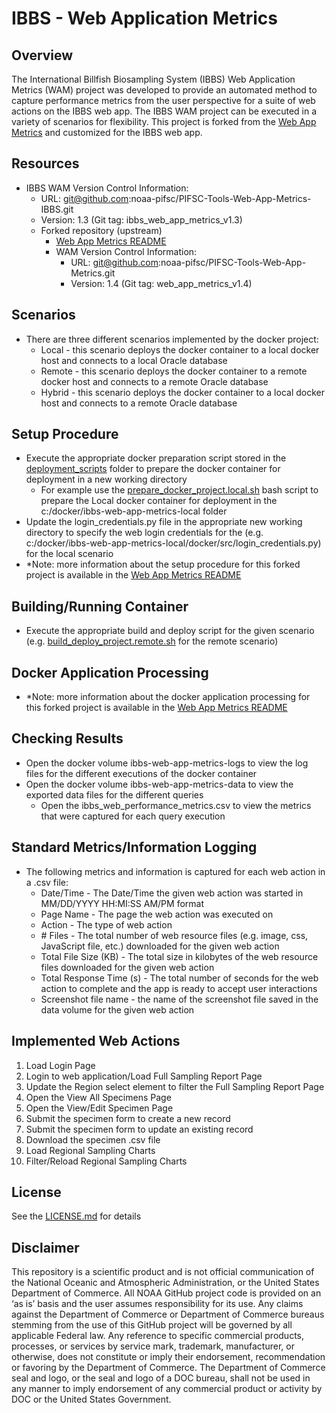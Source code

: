 # IBBS - Web Application Metrics

## Overview
The International Billfish Biosampling System (IBBS) Web Application Metrics (WAM) project was developed to provide an automated method to capture performance metrics from the user perspective for a suite of web actions on the IBBS web app.  The IBBS WAM project can be executed in a variety of scenarios for flexibility.  This project is forked from the [Web App Metrics](https://github.com/noaa-pifsc/PIFSC-Tools-Web-App-Metrics) and customized for the IBBS web app.  

## Resources
-   IBBS WAM Version Control Information:
    -   URL: git@github.com:noaa-pifsc/PIFSC-Tools-Web-App-Metrics-IBBS.git
    -   Version: 1.3 (Git tag: ibbs_web_app_metrics_v1.3)
    -   Forked repository (upstream)
        -   [Web App Metrics README](https://github.com/noaa-pifsc/PIFSC-Tools-Web-App-Metrics/blob/main/README.md)
        -   WAM Version Control Information:
            -   URL: git@github.com:noaa-pifsc/PIFSC-Tools-Web-App-Metrics.git
            -   Version: 1.4 (Git tag: web_app_metrics_v1.4)

## Scenarios
-   There are three different scenarios implemented by the docker project:
    -   Local - this scenario deploys the docker container to a local docker host and connects to a local Oracle database
    -   Remote - this scenario deploys the docker container to a remote docker host and connects to a remote Oracle database
    -   Hybrid - this scenario deploys the docker container to a local docker host and connects to a remote Oracle database

## Setup Procedure
-   Execute the appropriate docker preparation script stored in the [deployment_scripts](./deployment_scripts) folder to prepare the docker container for deployment in a new working directory
    -   For example use the [prepare_docker_project.local.sh](./deployment_scripts/prepare_docker_project.local.sh) bash script to prepare the Local docker container for deployment in the c:/docker/ibbs-web-app-metrics-local folder
-   Update the login_credentials.py file in the appropriate new working directory to specify the web login credentials for the (e.g. c:/docker/ibbs-web-app-metrics-local/docker/src/login_credentials.py) for the local scenario
-   \*Note: more information about the setup procedure for this forked project is available in the [Web App Metrics README](https://github.com/noaa-pifsc/PIFSC-Tools-Web-App-Metrics/blob/main/README.md#forked-repository-implementation)

## Building/Running Container
-   Execute the appropriate build and deploy script for the given scenario (e.g. [build_deploy_project.remote.sh](./deployment_scripts/build_deploy_project.remote.sh) for the remote scenario)

## Docker Application Processing
-   \*Note: more information about the docker application processing for this forked project is available in the [Web App Metrics README](https://github.com/noaa-pifsc/PIFSC-Tools-Web-App-Metrics/blob/main/README.md#docker-application-processing)

## Checking Results
-   Open the docker volume ibbs-web-app-metrics-logs to view the log files for the different executions of the docker container
-   Open the docker volume ibbs-web-app-metrics-data to view the exported data files for the different queries
    -   Open the ibbs_web_performance_metrics.csv to view the metrics that were captured for each query execution

## Standard Metrics/Information Logging
-   The following metrics and information is captured for each web action in a .csv file:
    -   Date/Time - The Date/Time the given web action was started in MM/DD/YYYY HH:MI:SS AM/PM format
    -   Page Name - The page the web action was executed on
    -   Action - The type of web action
    -   \# Files - The total number of web resource files (e.g. image, css, JavaScript file, etc.) downloaded for the given web action
    -   Total File Size (KB) - The total size in kilobytes of the web resource files downloaded for the given web action
    -   Total Response Time (s) - The total number of seconds for the web action to complete and the app is ready to accept user interactions
    -   Screenshot file name - the name of the screenshot file saved in the data volume for the given web action

## Implemented Web Actions
1.  Load Login Page
2.  Login to web application/Load Full Sampling Report Page
3.  Update the Region select element to filter the Full Sampling Report Page
4.  Open the View All Specimens Page
5.  Open the View/Edit Specimen Page
6.  Submit the specimen form to create a new record
7.  Submit the specimen form to update an existing record
8.  Download the specimen .csv file
9. Load Regional Sampling Charts
10. Filter/Reload Regional Sampling Charts

## License
See the [LICENSE.md](./LICENSE.md) for details

## Disclaimer
This repository is a scientific product and is not official communication of the National Oceanic and Atmospheric Administration, or the United States Department of Commerce. All NOAA GitHub project code is provided on an ‘as is’ basis and the user assumes responsibility for its use. Any claims against the Department of Commerce or Department of Commerce bureaus stemming from the use of this GitHub project will be governed by all applicable Federal law. Any reference to specific commercial products, processes, or services by service mark, trademark, manufacturer, or otherwise, does not constitute or imply their endorsement, recommendation or favoring by the Department of Commerce. The Department of Commerce seal and logo, or the seal and logo of a DOC bureau, shall not be used in any manner to imply endorsement of any commercial product or activity by DOC or the United States Government.
